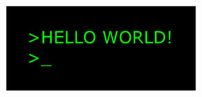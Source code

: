 
<img src="https://github.com/r-sajal/r-sajal/blob/master/hi.gif" width="1000" heigth="1000" />
<!--
**r-sajal/r-sajal** is a ✨ _special_ ✨ repository because its `README.md` (this file) appears on your GitHub profile.

Here are some ideas to get you started:

- 🔭 I’m currently working on ...
- 🌱 I’m currently learning ...
- 👯 I’m looking to collaborate on ...
- 🤔 I’m looking for help with ...


- 😄 Pronouns: ...
- ⚡ Fun fact: ...
-->

<h1 align="center">I am Neha Malvia:information_desk_person:</h1>

🤔 I’m looking for **Internship** <br>
🤖 **Machine Learning** <br>
🤘 **WebDeveloper** <br>
🎓  Read My **Blog** - https://medium.com/@rsajal <br>
❕ **LinkedIn** - https://www.linkedin.com/in/rsajal/ <br>
📫 How to reach me - sajalrastogi03@gmail.com <br>
✉️ Email me For **Collabs** <br>

 
